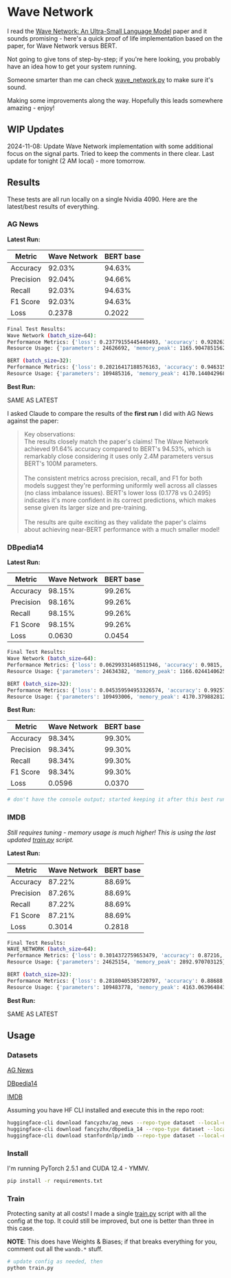 # Wave Network

I read the [Wave Network: An Ultra-Small Language Model](https://arxiv.org/pdf/2411.02674) paper and it sounds promising - here's a quick proof of life implementation based on the paper, for Wave Network versus BERT.

Not going to give tons of step-by-step; if you're here looking, you probably have an idea how to get your system running.

Someone smarter than me can check [wave_network.py](wave_network.py) to make sure it's sound.

Making some improvements along the way. Hopefully this leads somewhere amazing - enjoy!

## WIP Updates

2024-11-08: Update Wave Network implementation with some additional focus on the signal parts. Tried to keep the comments in there clear. Last update for tonight (2 AM local) - more tomorrow.

## Results

These tests are all run locally on a single Nvidia 4090. Here are the latest/best results of everything.

### AG News

**Latest Run:**

| Metric    | Wave Network | BERT base |
| --------- | ------------ | --------- |
| Accuracy  | 92.03%       | 94.63%    |
| Precision | 92.04%       | 94.66%    |
| Recall    | 92.03%       | 94.63%    |
| F1 Score  | 92.03%       | 94.63%    |
| Loss      | 0.2378       | 0.2022    |

```bash
Final Test Results:
Wave Network (batch_size=64):
Performance Metrics: {'loss': 0.23779155445449493, 'accuracy': 0.9202631578947369, 'precision': np.float64(0.9204283202989598), 'recall': np.float64(0.9202631578947369), 'f1': np.float64(0.9202632926679699)}
Resource Usage: {'parameters': 24626692, 'memory_peak': 1165.90478515625}

BERT (batch_size=32):
Performance Metrics: {'loss': 0.20216417188576163, 'accuracy': 0.9463157894736842, 'precision': np.float64(0.9466198771601457), 'recall': np.float64(0.9463157894736842), 'f1': np.float64(0.9463277574455472)}
Resource Usage: {'parameters': 109485316, 'memory_peak': 4170.14404296875}
```

**Best Run:**

SAME AS LATEST

I asked Claude to compare the results of the **first run** I did with AG News against the paper:

> Key observations:
> \
> The results closely match the paper's claims! The Wave Network achieved 91.64% accuracy compared to BERT's 94.53%, which is remarkably close considering it uses only 2.4M parameters versus BERT's 100M parameters.\
> \
> The consistent metrics across precision, recall, and F1 for both models suggest they're performing uniformly well across all classes (no class imbalance issues).
> BERT's lower loss (0.1778 vs 0.2495) indicates it's more confident in its correct predictions, which makes sense given its larger size and pre-training.\
> \
> The results are quite exciting as they validate the paper's claims about achieving near-BERT performance with a much smaller model!

### DBpedia14

**Latest Run:**

| Metric    | Wave Network | BERT base |
| --------- | ------------ | --------- |
| Accuracy  | 98.15%       | 99.26%    |
| Precision | 98.16%       | 99.26%    |
| Recall    | 98.15%       | 99.26%    |
| F1 Score  | 98.15%       | 99.26%    |
| Loss      | 0.0630       | 0.0454    |

```bash
Final Test Results:
Wave Network (batch_size=64):
Performance Metrics: {'loss': 0.06299331468511946, 'accuracy': 0.9815, 'precision': np.float64(0.9815559797368222), 'recall': np.float64(0.9815), 'f1': np.float64(0.9815079453378028)}
Resource Usage: {'parameters': 24634382, 'memory_peak': 1166.0244140625}

BERT (batch_size=32):
Performance Metrics: {'loss': 0.045359594953326574, 'accuracy': 0.9925714285714285, 'precision': np.float64(0.9925737777449415), 'recall': np.float64(0.9925714285714285), 'f1': np.float64(0.9925717929489069)}
Resource Usage: {'parameters': 109493006, 'memory_peak': 4170.3798828125}
```

**Best Run:**

| Metric    | Wave Network | BERT base |
| --------- | ------------ | --------- |
| Accuracy  | 98.34%       | 99.30%    |
| Precision | 98.34%       | 99.30%    |
| Recall    | 98.34%       | 99.30%    |
| F1 Score  | 98.34%       | 99.30%    |
| Loss      | 0.0596       | 0.0370    |

```bash
# don't have the console output; started keeping it after this best run
```

### IMDB

_Still requires tuning - memory usage is much higher! This is using the last updated [train.py](train.py) script._

**Latest Run:**

| Metric    | Wave Network | BERT base |
| --------- | ------------ | --------- |
| Accuracy  | 87.22%       | 88.69%    |
| Precision | 87.26%       | 88.69%    |
| Recall    | 87.22%       | 88.69%    |
| F1 Score  | 87.21%       | 88.69%    |
| Loss      | 0.3014       | 0.2818    |

```bash
Final Test Results:
WAVE_NETWORK (batch_size=64):
Performance Metrics: {'loss': 0.3014372759653479, 'accuracy': 0.87216, 'precision': np.float64(0.8725766277036728), 'recall': np.float64(0.87216), 'f1': np.float64(0.8721242512602836)}
Resource Usage: {'parameters': 24625154, 'memory_peak': 2892.970703125}

BERT (batch_size=32):
Performance Metrics: {'loss': 0.28180405385720797, 'accuracy': 0.88688, 'precision': np.float64(0.8868966495556584), 'recall': np.float64(0.88688), 'f1': np.float64(0.8868787829966989)}
Resource Usage: {'parameters': 109483778, 'memory_peak': 4163.06396484375}
```

**Best Run:**

SAME AS LATEST

## Usage

### Datasets

[AG News](https://huggingface.co/datasets/fancyzhx/ag_news)

[DBpedia14](https://huggingface.co/datasets/fancyzhx/dbpedia_14)

[IMDB](https://huggingface.co/datasets/stanfordnlp/imdb)

Assuming you have HF CLI installed and execute this in the repo root:

```bash
huggingface-cli download fancyzhx/ag_news --repo-type dataset --local-dir hf/ag_news
huggingface-cli download fancyzhx/dbpedia_14 --repo-type dataset --local-dir hf/dbpedia_14
huggingface-cli download stanfordnlp/imdb --repo-type dataset --local-dir hf/imdb
```

### Install

I'm running PyTorch 2.5.1 and CUDA 12.4 - YMMV.

```bash
pip install -r requirements.txt
```

### Train

Protecting sanity at all costs! I made a single [train.py](train.py) script with all the config at the top. It could still be improved, but one is better than three in this case.

**NOTE**: This does have Weights & Biases; if that breaks everything for you, comment out all the `wandb.*` stuff.

```bash
# update config as needed, then
python train.py
```
